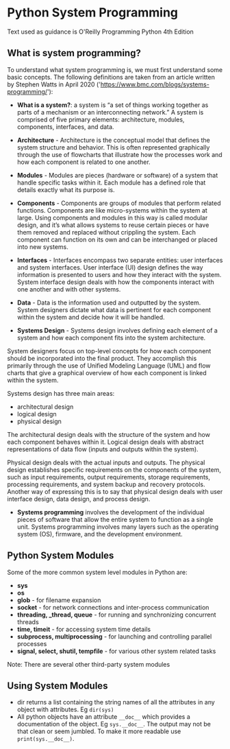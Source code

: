 # **Python System Programming**

Text used as guidance is O'Reilly Programming Python 4th Edition

## What is system programming?

To understand what system programming is, we must first understand some basic concepts.  The following definitions are taken from an article written by Stephen Watts in April 2020 ('https://www.bmc.com/blogs/systems-programming/'):

- **What is a system?**: a system is “a set of things working together as parts of a mechanism or an interconnecting network.”  A system is comprised of five primary elements: architecture, modules, components, interfaces, and data.

- **Architecture** - Architecture is the conceptual model that defines the system structure and behavior. This is often represented graphically through the use of flowcharts that illustrate how the processes work and how each component is related to one another.

- **Modules** - Modules are pieces (hardware or software) of a system that handle specific tasks within it. Each module has a defined role that details exactly what its purpose is.

- **Components** - Components are groups of modules that perform related functions. Components are like micro-systems within the system at large. Using components and modules in this way is called modular design, and it’s what allows systems to reuse certain pieces or have them removed and replaced without crippling the system. Each component can function on its own and can be interchanged or placed into new systems.

- **Interfaces** - Interfaces encompass two separate entities: user interfaces and system interfaces. User interface (UI) design defines the way information is presented to users and how they interact with the system. System interface design deals with how the components interact with one another and with other systems.

- **Data** - Data is the information used and outputted by the system. System designers dictate what data is pertinent for each component within the system and decide how it will be handled.

- **Systems Design** - Systems design involves defining each element of a system and how each component fits into the system architecture.

System designers focus on top-level concepts for how each component should be incorporated into the final product. They accomplish this primarily through the use of Unified Modeling Language (UML) and flow charts that give a graphical overview of how each component is linked within the system.

Systems design has three main areas:
  
- architectural design
- logical design
- physical design
  
The architectural design deals with the structure of the system and how each component behaves within it. Logical design deals with abstract representations of data flow (inputs and outputs within the system).

Physical design deals with the actual inputs and outputs. The physical design establishes specific requirements on the components of the system, such as input requirements, output requirements, storage requirements, processing requirements, and system backup and recovery protocols. Another way of expressing this is to say that physical design deals with user interface design, data design, and process design.

- **Systems programming** involves the development of the individual pieces of software that allow the entire system to function as a single unit. Systems programming involves many layers such as the operating system (OS), firmware, and the development environment.

## Python System Modules

Some of the more common system level modules in Python are:

- **sys**
- **os**
- **glob** - for filename expansion
- **socket** - for network connections and inter-process communication
- **threading, _thread, queue** - for running and synchronizing concurrent threads
- **time, timeit** - for accessing system time details
- **subprocess, multiprocessing** - for launching and controlling parallel processes
- **signal, select, shutil, tempfile** - for various other system related tasks

Note: There are several other third-party system modules

## Using System Modules

- dir returns a list containing the string names of all the attributes in any object with attributes. Eg `dir(sys)`
- All python objects have an attribute `__doc__` which provides a documentation of the object. Eg `sys.__doc__`.  The output may not be that clean or seem jumbled.  To make it more readable use `print(sys.__doc__)`.
